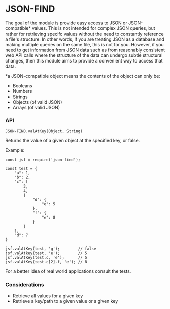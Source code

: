# JSON-FIND

The goal of the module is provide easy access to JSON or JSON-compatible* values. This is not intended for complex JSON queries, but rather for retrieving specifc values without the need to constantly reference a file's structure. In other words, if you are treating JSON as a database and making multiple queries on the same file, this is not for you. However, if you need to get information from JSON data such as from reasonably consistent web API calls where the structure of the data can undergo subtle structural changes, then this module aims to provide a convenient way to access that data.

*a JSON-compatible object means the contents of the object can only be:
- Booleans
- Numbers
- Strings
- Objects (of valid JSON)
- Arrays (of valid JSON)


### API

    JSON-FIND.valAtKey(Object, String)

Returns the value of a given object at the specified key, or false.


Example:

    const jsf = require('json-find');

    const test = {
        "a": 1,
        "b": 2,
        "c": [
            3, 
            4, 
            {
                "d": {
                    "e": 5
                },
                "f": {
                    "e": 8
                }
            }
        ],
        "d": 7
    }
    
    jsf.valAtKey(test, 'g');        // false
    jsf.valAtkey(test, 'e');        // 5
    jsf.valAtKey(test.c, 'e');      // 5
    jsf.valAtKey(test.c[2].f, 'e'); // 8
    
For a better idea of real world applications consult the tests.


### Considerations
- Retrieve all values for a given key
- Retrieve a key/path to a given value or a given key
